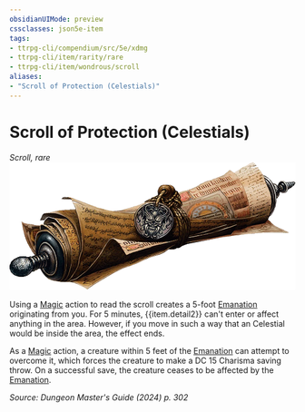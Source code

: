 ```yaml
---
obsidianUIMode: preview
cssclasses: json5e-item
tags:
- ttrpg-cli/compendium/src/5e/xdmg
- ttrpg-cli/item/rarity/rare
- ttrpg-cli/item/wondrous/scroll
aliases: 
- "Scroll of Protection (Celestials)"
---
```

# Scroll of Protection (Celestials)
*Scroll, rare*  
![](3-Mechanics/CLI/items/img/scroll-of-protection.webp#right)


Using a [Magic](3-Mechanics/CLI/rules/actions.md#Magic) action to read the scroll creates a 5-foot [Emanation](3-Mechanics/CLI/rules/variant-rules/emanation-area-of-effect-xphb.md) originating from you. For 5 minutes, {{item.detail2}} can't enter or affect anything in the area. However, if you move in such a way that an Celestial would be inside the area, the effect ends.

As a [Magic](3-Mechanics/CLI/rules/actions.md#Magic) action, a creature within 5 feet of the [Emanation](3-Mechanics/CLI/rules/variant-rules/emanation-area-of-effect-xphb.md) can attempt to overcome it, which forces the creature to make a DC 15 Charisma saving throw. On a successful save, the creature ceases to be affected by the [Emanation](3-Mechanics/CLI/rules/variant-rules/emanation-area-of-effect-xphb.md).

*Source: Dungeon Master's Guide (2024) p. 302*
